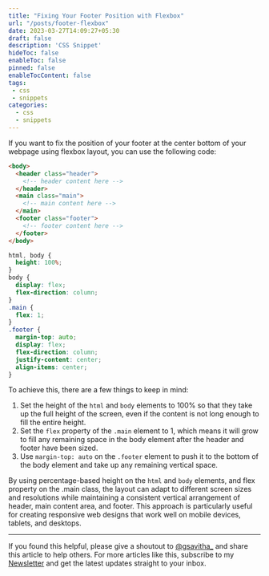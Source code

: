 ```yaml
---
title: "Fixing Your Footer Position with Flexbox"
url: "/posts/footer-flexbox"
date: 2023-03-27T14:09:27+05:30
draft: false
description: 'CSS Snippet'
hideToc: false
enableToc: false
pinned: false
enableTocContent: false
tags:
 - css
 - snippets
categories:
  - css
  - snippets
---
```

If you want to fix the position of your footer at the center bottom of your webpage using flexbox layout, you can use the following code:

```html
<body>
  <header class="header">
    <!-- header content here -->
  </header>
  <main class="main">
    <!-- main content here -->
  </main>
  <footer class="footer">
    <!-- footer content here -->
  </footer>
</body>
```
```css
html, body {
  height: 100%;
}
body {
  display: flex;
  flex-direction: column;
}
.main {
  flex: 1;
}
.footer {
  margin-top: auto;
  display: flex;
  flex-direction: column;
  justify-content: center;
  align-items: center;
}
```
To achieve this, there are a few things to keep in mind:

1. Set the height of the `html` and `body` elements to 100% so that they take up the full height of the screen, even if the content is not long enough to fill the entire height.
2. Set the `flex` property of the `.main` element to 1, which means it will grow to fill any remaining space in the body element after the header and footer have been sized.
3. Use `margin-top: auto` on the `.footer` element to push it to the bottom of the body element and take up any remaining vertical space.

By using percentage-based height on the `html` and `body` elements, and flex property on the .main class, the layout can adapt to different screen sizes and resolutions while maintaining a consistent vertical arrangement of header, main content area, and footer. This approach is particularly useful for creating responsive web designs that work well on mobile devices, tablets, and desktops.

---
If you found this helpful, please give a shoutout to [@gsavitha_](https://twitter.com/gsavitha_) and share this article to help others. For more articles like this, subscribe to my [Newsletter](https://www.getrevue.co/profile/gsavitha) and get the latest updates straight to your inbox.

